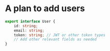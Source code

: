 # A plan to add users

```typescript
export interface User {
    id: string;
    email: string;
    token: string; // JWT or other token types
    // Add other relevant fields as needed
}
```



